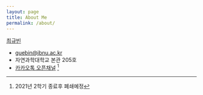 ```yaml
---
layout: page
title: About Me
permalink: /about/
---
```


[최규빈](https://github.com/guebin)
- guebin@jbnu.ac.kr
- 자연과학대학교 본관 205호 
- [카카오톡 오픈채널](http://pf.kakao.com/_cxdAes/chat) [^1]

[^1]: 2021년 2학기 종료후 폐쇄예정 
